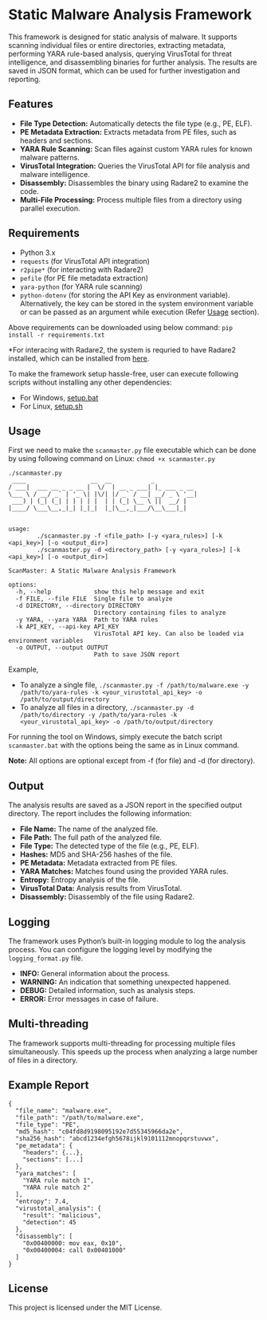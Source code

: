 # Static Malware Analysis Framework

This framework is designed for static analysis of malware. It supports scanning individual files or entire directories, extracting metadata, performing YARA rule-based analysis, querying VirusTotal for threat intelligence, and disassembling binaries for further analysis. The results are saved in JSON format, which can be used for further investigation and reporting.

## Features

- **File Type Detection:** Automatically detects the file type (e.g., PE, ELF).
- **PE Metadata Extraction:** Extracts metadata from PE files, such as headers and sections.
- **YARA Rule Scanning:** Scan files against custom YARA rules for known malware patterns.
- **VirusTotal Integration:** Queries the VirusTotal API for file analysis and malware intelligence.
- **Disassembly:** Disassembles the binary using Radare2 to examine the code.
- **Multi-File Processing:** Process multiple files from a directory using parallel execution.

## Requirements

- Python 3.x
- `requests` (for VirusTotal API integration)
- `r2pipe*` (for interacting with Radare2)
- `pefile` (for PE file metadata extraction)
- `yara-python` (for YARA rule scanning)
- `python-dotenv` (for storing the API Key as environment variable). Alternatively, the key can be stored in the system environment variable or can be passed as an argument while execution (Refer [Usage](#Usage) section).

Above requirements can be downloaded using below command:
`pip install -r requirements.txt`

*For interacing with Radare2, the system is requried to have Radare2 installed, which can be installed from [here]([https://github.com/radareorg/radare2]).

To make the framework setup hassle-free, user can execute following scripts without installing any other dependencies:
- For Windows, [setup.bat](setup.bat)
- For Linux, [setup.sh](setup.sh)

## Usage

First we need to make the `scanmaster.py` file executable which can be done by using following command on Linux:
`chmod +x scanmaster.py`

```
./scanmaster.py
 ____                  __  __           _            
/ ___|  ___ __ _ _ __ |  \/  | __ _ ___| |_ ___ _ __ 
\___ \ / __/ _` | '_ \| |\/| |/ _` / __| __/ _ \ '__|
 ___) | (_| (_| | | | | |  | | (_| \__ \ ||  __/ |   
|____/ \___\__,_|_| |_|_|  |_|\__,_|___/\__\___|_|   
                                                     

usage: 
        ./scanmaster.py -f <file_path> [-y <yara_rules>] [-k <api_key>] [-o <output_dir>]
        ./scanmaster.py -d <directory_path> [-y <yara_rules>] [-k <api_key>] [-o <output_dir>]

ScanMaster: A Static Malware Analysis Framework

options:
  -h, --help            show this help message and exit
  -f FILE, --file FILE  Single file to analyze
  -d DIRECTORY, --directory DIRECTORY
                        Directory containing files to analyze
  -y YARA, --yara YARA  Path to YARA rules
  -k API_KEY, --api-key API_KEY
                        VirusTotal API key. Can also be loaded via environment variables
  -o OUTPUT, --output OUTPUT
                        Path to save JSON report
```

Example,
- To analyze a single file,
`./scanmaster.py -f /path/to/malware.exe -y /path/to/yara-rules -k <your_virustotal_api_key> -o /path/to/output/directory`
- To analyze all files in a directory,
`./scanmaster.py -d /path/to/directory -y /path/to/yara-rules -k <your_virustotal_api_key> -o /path/to/output/directory`

For running the tool on Windows, simply execute the batch script `scanmaster.bat` with the options being the same as in Linux command.

**Note:** All options are optional except from -f (for file) and -d (for directory).

## Output

The analysis results are saved as a JSON report in the specified output directory. The report includes the following information:

- **File Name:** The name of the analyzed file.
- **File Path:** The full path of the analyzed file.
- **File Type:** The detected type of the file (e.g., PE, ELF).
- **Hashes:** MD5 and SHA-256 hashes of the file.
- **PE Metadata:** Metadata extracted from PE files.
- **YARA Matches:** Matches found using the provided YARA rules.
- **Entropy:** Entropy analysis of the file.
- **VirusTotal Data:** Analysis results from VirusTotal.
- **Disassembly:** Disassembly of the file using Radare2.

## Logging

The framework uses Python’s built-in logging module to log the analysis process. You can configure the logging level by modifying the ```logging_format.py``` file.

- **INFO:** General information about the process.
- **WARNING:** An indication that something unexpected happened.
- **DEBUG:** Detailed information, such as analysis steps.
- **ERROR:** Error messages in case of failure.

## Multi-threading

The framework supports multi-threading for processing multiple files simultaneously. This speeds up the process when analyzing a large number of files in a directory.

## Example Report

```
{
  "file_name": "malware.exe",
  "file_path": "/path/to/malware.exe",
  "file_type": "PE",
  "md5_hash": "c04fd8d9198095192e7d55345966da2e",
  "sha256_hash": "abcd1234efgh5678ijkl9101112mnopqrstuvwx",
  "pe_metadata": {
    "headers": {...},
    "sections": [...]
  },
  "yara_matches": [
    "YARA rule match 1",
    "YARA rule match 2"
  ],
  "entropy": 7.4,
  "virustotal_analysis": {
    "result": "malicious",
    "detection": 45
  },
  "disassembly": [
    "0x00400000: mov eax, 0x10",
    "0x00400004: call 0x00401000"
  ]
}
```

## License

This project is licensed under the MIT License.
